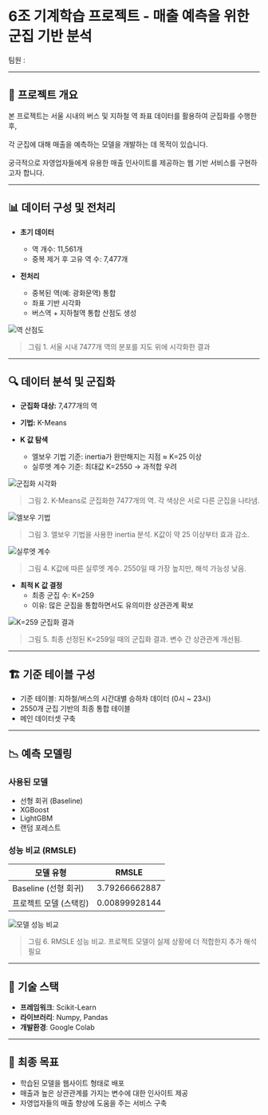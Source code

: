 # 6조 기계학습 프로젝트 - 매출 예측을 위한 군집 기반 분석

팀원 :

---

## 📌 프로젝트 개요

본 프로젝트는 서울 시내의 버스 및 지하철 역 좌표 데이터를 활용하여 군집화를 수행한 후,<br><br>
각 군집에 대해 매출을 예측하는 모델을 개발하는 데 목적이 있습니다.<br><br>
궁극적으로 자영업자들에게 유용한 매출 인사이트를 제공하는 웹 기반 서비스를 구현하고자 합니다.

---

## 📊 데이터 구성 및 전처리

- **초기 데이터**
  - 역 개수: 11,561개
  - 중복 제거 후 고유 역 수: 7,477개

- **전처리**
  - 중복된 역(예: 광화문역) 통합
  - 좌표 기반 시각화
  - 버스역 + 지하철역 통합 산점도 생성

![역 산점도](images/station_scatter_plot.png)  
> 그림 1. 서울 시내 7477개 역의 분포를 지도 위에 시각화한 결과

---

## 🔍 데이터 분석 및 군집화

- **군집화 대상:** 7,477개의 역
- **기법:** K-Means

- **K 값 탐색**
  - 엘보우 기법 기준: inertia가 완만해지는 지점 ≈ K=25 이상
  - 실루엣 계수 기준: 최대값 K=2550 → 과적합 우려

![군집화 시각화](images/kmeans_cluster_result.png)  
> 그림 2. K-Means로 군집화한 7477개의 역. 각 색상은 서로 다른 군집을 나타냄.

![엘보우 기법](images/elbow_method.png)  
> 그림 3. 엘보우 기법을 사용한 inertia 분석. K값이 약 25 이상부터 효과 감소.

![실루엣 계수](images/silhouette_score.png)  
> 그림 4. K값에 따른 실루엣 계수. 2550일 때 가장 높지만, 해석 가능성 낮음.

- **최적 K 값 결정**
  - 최종 군집 수: K=259
  - 이유: 많은 군집을 통합하면서도 유의미한 상관관계 확보

![K=259 군집화 결과](images/kmeans_259.png)  
> 그림 5. 최종 선정된 K=259일 때의 군집화 결과. 변수 간 상관관계 개선됨.

---

## 🏗️ 기준 테이블 구성

- 기준 테이블: 지하철/버스의 시간대별 승하차 데이터 (0시 ~ 23시)
- 2550개 군집 기반의 최종 통합 테이블
- 메인 데이터셋 구축

---

## 📉 예측 모델링

### 사용된 모델
- 선형 회귀 (Baseline)
- XGBoost
- LightGBM
- 랜덤 포레스트

### 성능 비교 (RMSLE)

| 모델 유형             | RMSLE        |
|----------------------|--------------|
| Baseline (선형 회귀) | 3.79266662887 |
| 프로젝트 모델 (스택킹)  | 0.00899928144 |

![모델 성능 비교](images/rmsle_comparison.png)  
> 그림 6. RMSLE 성능 비교. 프로젝트 모델이 실제 상황에 더 적합한지 추가 해석 필요

---

## 🧰 기술 스택

- **프레임워크**: Scikit-Learn
- **라이브러리**: Numpy, Pandas
- **개발환경**: Google Colab

---

## 🎯 최종 목표

- 학습된 모델을 웹사이트 형태로 배포
- 매출과 높은 상관관계를 가지는 변수에 대한 인사이트 제공
- 자영업자들의 매출 향상에 도움을 주는 서비스 구축


